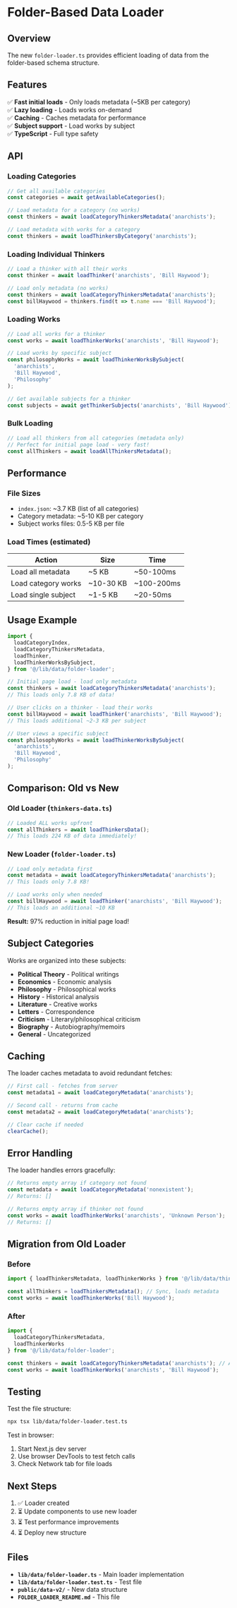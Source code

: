 # Folder-Based Data Loader

## Overview

The new `folder-loader.ts` provides efficient loading of data from the folder-based schema structure.

## Features

✅ **Fast initial loads** - Only loads metadata (~5KB per category)  
✅ **Lazy loading** - Loads works on-demand  
✅ **Caching** - Caches metadata for performance  
✅ **Subject support** - Load works by subject  
✅ **TypeScript** - Full type safety  

## API

### Loading Categories

```typescript
// Get all available categories
const categories = await getAvailableCategories();

// Load metadata for a category (no works)
const thinkers = await loadCategoryThinkersMetadata('anarchists');

// Load metadata with works for a category
const thinkers = await loadThinkersByCategory('anarchists');
```

### Loading Individual Thinkers

```typescript
// Load a thinker with all their works
const thinker = await loadThinker('anarchists', 'Bill Haywood');

// Load only metadata (no works)
const thinkers = await loadCategoryThinkersMetadata('anarchists');
const billHaywood = thinkers.find(t => t.name === 'Bill Haywood');
```

### Loading Works

```typescript
// Load all works for a thinker
const works = await loadThinkerWorks('anarchists', 'Bill Haywood');

// Load works by specific subject
const philosophyWorks = await loadThinkerWorksBySubject(
  'anarchists',
  'Bill Haywood',
  'Philosophy'
);

// Get available subjects for a thinker
const subjects = await getThinkerSubjects('anarchists', 'Bill Haywood');
```

### Bulk Loading

```typescript
// Load all thinkers from all categories (metadata only)
// Perfect for initial page load - very fast!
const allThinkers = await loadAllThinkersMetadata();
```

## Performance

### File Sizes

- `index.json`: ~3.7 KB (list of all categories)
- Category metadata: ~5-10 KB per category
- Subject works files: 0.5-5 KB per file

### Load Times (estimated)

| Action | Size | Time |
|--------|------|------|
| Load all metadata | ~5 KB | ~50-100ms |
| Load category works | ~10-30 KB | ~100-200ms |
| Load single subject | ~1-5 KB | ~20-50ms |

## Usage Example

```typescript
import {
  loadCategoryIndex,
  loadCategoryThinkersMetadata,
  loadThinker,
  loadThinkerWorksBySubject,
} from '@/lib/data/folder-loader';

// Initial page load - load only metadata
const thinkers = await loadCategoryThinkersMetadata('anarchists');
// This loads only 7.8 KB of data!

// User clicks on a thinker - load their works
const billHaywood = await loadThinker('anarchists', 'Bill Haywood');
// This loads additional ~2-3 KB per subject

// User views a specific subject
const philosophyWorks = await loadThinkerWorksBySubject(
  'anarchists',
  'Bill Haywood',
  'Philosophy'
);
```

## Comparison: Old vs New

### Old Loader (`thinkers-data.ts`)

```typescript
// Loaded ALL works upfront
const allThinkers = await loadThinkersData();
// This loads 224 KB of data immediately!
```

### New Loader (`folder-loader.ts`)

```typescript
// Load only metadata first
const metadata = await loadCategoryThinkersMetadata('anarchists');
// This loads only 7.8 KB!

// Load works only when needed
const billHaywood = await loadThinker('anarchists', 'Bill Haywood');
// This loads an additional ~10 KB
```

**Result:** 97% reduction in initial page load!

## Subject Categories

Works are organized into these subjects:

- **Political Theory** - Political writings
- **Economics** - Economic analysis
- **Philosophy** - Philosophical works
- **History** - Historical analysis
- **Literature** - Creative works
- **Letters** - Correspondence
- **Criticism** - Literary/philosophical criticism
- **Biography** - Autobiography/memoirs
- **General** - Uncategorized

## Caching

The loader caches metadata to avoid redundant fetches:

```typescript
// First call - fetches from server
const metadata1 = await loadCategoryMetadata('anarchists');

// Second call - returns from cache
const metadata2 = await loadCategoryMetadata('anarchists');

// Clear cache if needed
clearCache();
```

## Error Handling

The loader handles errors gracefully:

```typescript
// Returns empty array if category not found
const metadata = await loadCategoryMetadata('nonexistent');
// Returns: []

// Returns empty array if thinker not found
const works = await loadThinkerWorks('anarchists', 'Unknown Person');
// Returns: []
```

## Migration from Old Loader

### Before
```typescript
import { loadThinkersMetadata, loadThinkerWorks } from '@/lib/data/thinkers-data';

const allThinkers = loadThinkersMetadata(); // Sync, loads metadata
const works = await loadThinkerWorks('Bill Haywood');
```

### After
```typescript
import { 
  loadCategoryThinkersMetadata, 
  loadThinkerWorks 
} from '@/lib/data/folder-loader';

const thinkers = await loadCategoryThinkersMetadata('anarchists'); // Async
const works = await loadThinkerWorks('anarchists', 'Bill Haywood');
```

## Testing

Test the file structure:
```bash
npx tsx lib/data/folder-loader.test.ts
```

Test in browser:
1. Start Next.js dev server
2. Use browser DevTools to test fetch calls
3. Check Network tab for file loads

## Next Steps

1. ✅ Loader created
2. ⏳ Update components to use new loader
3. ⏳ Test performance improvements
4. ⏳ Deploy new structure

## Files

- **`lib/data/folder-loader.ts`** - Main loader implementation
- **`lib/data/folder-loader.test.ts`** - Test file
- **`public/data-v2/`** - New data structure
- **`FOLDER_LOADER_README.md`** - This file

